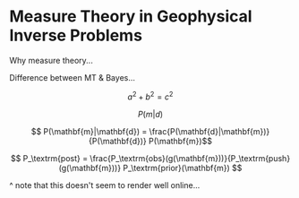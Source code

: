 # Measure Theory in Geophysical Inverse Problems

Why measure theory...

Difference between MT & Bayes...

  $$a^2 + b^2 = c^2$$ 

$$P(m|d)$$

$$ P(\mathbf{m}|\mathbf{d}) = \frac{P(\mathbf{d}|\mathbf{m})}{P(\mathbf{d})} P(\mathbf{m})$$

$$ P_\textrm{post} = \frac{P_\textrm{obs}(g(\mathbf{m}))}{P_\textrm{push}(g(\mathbf{m}))} P_\textrm{prior}(\mathbf{m}) $$

^ note that this doesn't seem to render well online...
